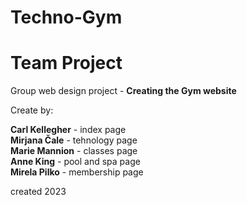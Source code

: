 # Techno-Gym

# Team Project
Group web design project - **Creating the Gym website**

Create by:

**Carl Kellegher** - index page <br>
**Mirjana Čale** - tehnology page <br>
**Marie Mannion** - classes page <br>
**Anne King** - pool and spa page <br>
**Mirela Pilko** - membership page<br>

created 2023
